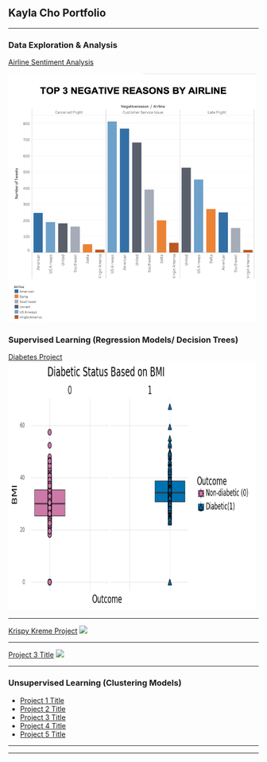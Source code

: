 ## Kayla Cho Portfolio

---
### Data Exploration & Analysis
[Airline Sentiment Analysis](https://github.com/kayla-cho/Airline-Sentiment/raw/main/Airline%20Sentiment%20Analysis.pdf)

<img src="https://github.com/kayla-cho/Airline-Sentiment/blob/57dffcccd517d04775e9ec9b639914a4ca7bfb0c/airline.negative.reasons.png" width="500" height="500"/>


### Supervised Learning (Regression Models/ Decision Trees)

[Diabetes Project](https://github.com/kayla-cho/Diabetes-Project/blob/bf73000b8e218cf5aac442b3a25568762356a535/Project1.ipynb)
<img src="https://github.com/kayla-cho/Diabetes-Project/blob/7c2f895286c3b601da69040a6aea616d0315e4c6/Unknown.png" width="500" height="500"/>

---
[Krispy Kreme Project](/pdf/sample_presentation.pdf)
<img src="images/dummy_thumbnail.jpg?raw=true"/>

---
[Project 3 Title](http://example.com/)
<img src="images/dummy_thumbnail.jpg?raw=true"/>

---

### Unsupervised Learning (Clustering Models) 

- [Project 1 Title](http://example.com/)
- [Project 2 Title](http://example.com/)
- [Project 3 Title](http://example.com/)
- [Project 4 Title](http://example.com/)
- [Project 5 Title](http://example.com/)

---




---
